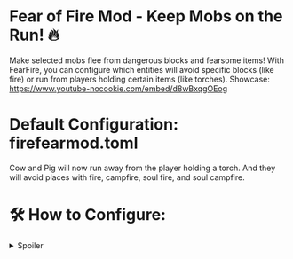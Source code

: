 # Fear of Fire Mod - Keep Mobs on the Run! 🔥

Make selected mobs flee from dangerous blocks and fearsome items! With FearFire, you can configure which entities will avoid specific blocks (like fire) or run from players holding certain items (like torches).
Showcase:
https://www.youtube-nocookie.com/embed/d8wBxqgOEog

# Default Configuration: firefearmod.toml
Cow and Pig will now run away from the player holding a torch. And they will avoid places with fire, campfire, soul fire, and soul campfire.
# 🛠 How to Configure:

<details>
<summary>Spoiler</summary>

1️⃣ Locate the config file: config/firefearmod.toml
2️⃣ Open it with a text editor.
3️⃣ Edit the lists under [fearfire] to add/remove:

entities → Mobs that will flee (e.g., "minecraft:zombie").
blocks → Blocks that scare mobs (e.g., "minecraft:magma_block").
items → Items that scare mobs when held (e.g., "minecraft:flint_and_steel").
4️⃣ Adjust performance settings under [fearfire.optimizations] to fine-tune block checks, cooldowns, and player detection radius.

Save your changes and enjoy a world where mobs fear the fire! 🔥👀💨


Example Config from my modpack Walking Among The Dinosaur: 

[fearfire]
#A list of entity IDs (e.g. 'minecraft:pig') that will have the Fear AI.
#Only these entities will run away from blocks/items set below.
entities = ["fossil:brachiosaurus", "fossil:gallimimus", "fossil:parasaurolophus", "fossil:dryosaurus", "fossil:pachyrhinosaurus", "fossil:quagga", "fossil:triceratops", "fossil:pachycephalosaurus", "fossil:psittacosaurus", "fossil:protoceratops", "fossil:dodo", "fossil:ankylosaurus", "fossil:stegosaurus", "fossil:mammoth", "fossil:megaloceros", "fossil:elasmotherium", "fossil:platybelodon"]
#Any block in this list will scare the entity if found within the search radius.
blocks = ["minecraft:fire", "minecraft:campfire", "minecraft:glowstone"]
#Any item in this list will scare the entity if a nearby player is holding it (main or off hand).
items = ["minecraft:torch", "minecraft:glowstone"]

[fearfire.optimizations]
#If true, skip block checks if the gamerule 'doFireTick' is off.
skipBlockCheckIfFireTickOff = true
#Number of ticks between scanning for threats. 20 = 1 second.
scanCooldownTicks = 120
#Horizontal radius to find players holding feared items.
playerCheckRadius = 8
#Vertical (Y) range to check for item-holding players.
playerCheckVerticalRange = 2
#Only check for fear blocks if there's at least one player within this radius (X,Z ±, Y ±2). If no player is near, we skip block checks to save CPU.
blockCheckPlayerRadius = 32

</details>
